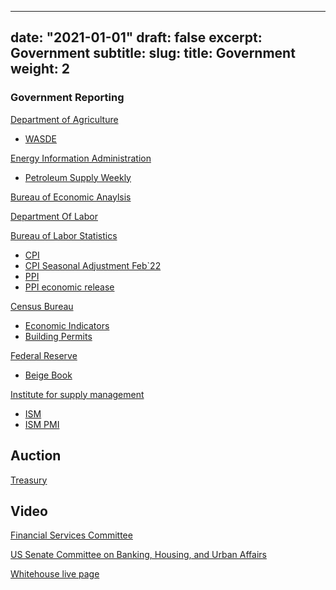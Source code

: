 
---
date: "2021-01-01"
draft: false
excerpt: Government
subtitle:
slug: 
title: Government
weight: 2
---

### Government Reporting

[Department of Agriculture](https://www.usda.gov/)<br>
+ [WASDE](https://www.usda.gov/oce/commodity/wasde)

[Energy Information Administration](https://www.eia.gov/)<br>
+ [Petroleum Supply Weekly](https://www.eia.gov/petroleum/supply/weekly/)

[Bureau of Economic Anaylsis](https://www.bea.gov/)<br>

[Department Of Labor](https://www.dol.gov/newsroom/economicdata)<br>

[Bureau of Labor Statistics](https://www.bls.gov)
+ [CPI](https://www.bls.gov/cpi/)
+ [CPI Seasonal Adjustment Feb`22](https://www.bls.gov/cpi/seasonal-adjustment/home.htm)
+ [PPI](https://www.bls.gov/ppi/)
+ [PPI economic release](https://www.bls.gov/news.release/ppi.nr0.htm)

[Census Bureau](https://www.census.gov)
+ [Economic Indicators](https://www.census.gov/economic-indicators/#retail_sales)
+ [Building Permits](https://www.census.gov/construction/nrc/index.html)

[Federal Reserve](https://www.federalreserve.gov/)
+ [Beige Book](https://www.federalreserve.gov/monetarypolicy/beigebook/default.htm)

[Institute for supply management](https://www.ismworld.org/supply-management-news-and-reports/reports/ism-report-on-business/)
+ [ISM](https://www.ismworld.org/supply-management-news-and-reports/reports/ism-report-on-business/)
+ [ISM PMI](https://www.ismworld.org/supply-management-news-and-reports/reports/ism-report-on-business/)


## Auction


[Treasury](https://www.treasurydirect.gov/instit/annceresult/press/press_auctionresults.htm)


## Video 



[Financial Services Committee](https://financialservices.house.gov/events)

[US Senate Committee on Banking, Housing, and Urban Affairs](https://www.banking.senate.gov/hearings)

[Whitehouse live page](https://www.whitehouse.gov/live/)